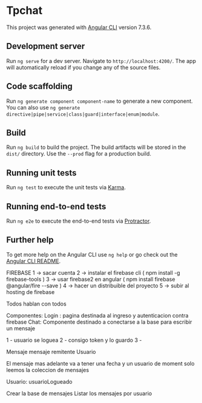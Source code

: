 # Tpchat

This project was generated with [Angular CLI](https://github.com/angular/angular-cli) version 7.3.6.

## Development server

Run `ng serve` for a dev server. Navigate to `http://localhost:4200/`. The app will automatically reload if you change any of the source files.

## Code scaffolding

Run `ng generate component component-name` to generate a new component. You can also use `ng generate directive|pipe|service|class|guard|interface|enum|module`.

## Build

Run `ng build` to build the project. The build artifacts will be stored in the `dist/` directory. Use the `--prod` flag for a production build.

## Running unit tests

Run `ng test` to execute the unit tests via [Karma](https://karma-runner.github.io).

## Running end-to-end tests

Run `ng e2e` to execute the end-to-end tests via [Protractor](http://www.protractortest.org/).

## Further help

To get more help on the Angular CLI use `ng help` or go check out the [Angular CLI README](https://github.com/angular/angular-cli/blob/master/README.md).


FIREBASE 
1 -> sacar cuenta 
2 -> instalar el firebase cli  ( npm install -g firebase-tools ) 
3 -> usar firebase2 en angular  ( npm install firebase @angular/fire --save ) 
4 -> hacer un distribuible del proyecto 
5 -> subir al hosting de firebase 


Todos hablan con todos 

Componentes: 
Login : pagina destinada al ingreso y autenticacion contra firebase 
Chat: Componente destinado a conectarse a la base para escribir un mensaje 


1 - usuario  se loguea 
2 - consigo token  y lo guardo 
3 - 

Mensaje 
  mensaje 
  remitente  Usuario

  El  mensaje mas adelante va a tener una fecha y un usuario 
  de moment solo leemos la coleccion de mensajes 
  
Usuario: usuarioLogueado 

Crear la base de mensajes 
Listar los mensajes por usuario 


